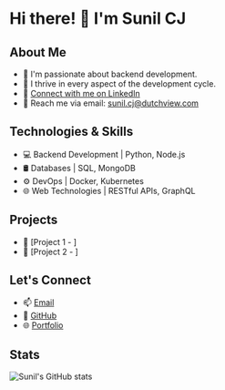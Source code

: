 # Hi there! 👋 I'm Sunil CJ

## About Me
- 👀 I'm passionate about backend development.
- 🌱 I thrive in every aspect of the development cycle.
- 💞️ [Connect with me on LinkedIn](https://www.linkedin.com/in/sunil-c-j-4aa92b47/)
- 📧 Reach me via email: sunil.cj@dutchview.com

## Technologies & Skills
- 💻 Backend Development | Python, Node.js
- 🛢️ Databases | SQL, MongoDB
- ⚙️ DevOps | Docker, Kubernetes
- 🌐 Web Technologies | RESTful APIs, GraphQL

## Projects
- 🚀 [Project 1 - ]
- 🌟 [Project 2 - ]

## Let's Connect
- 📫 [Email](mailto:sunil.cj@dutchview.com)
- 🔗 [GitHub](https://github.com/sunilcj)
- 🌐 [Portfolio](https://www.yourportfolio.com)

## Stats
![Sunil's GitHub stats](https://github-readme-stats.vercel.app/api?username=sunilcj&show_icons=true&theme=radical)
